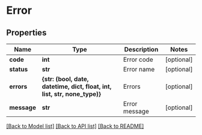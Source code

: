 # Error


## Properties
Name | Type | Description | Notes
------------ | ------------- | ------------- | -------------
**code** | **int** | Error code | [optional] 
**status** | **str** | Error name | [optional] 
**errors** | **{str: (bool, date, datetime, dict, float, int, list, str, none_type)}** | Errors | [optional] 
**message** | **str** | Error message | [optional] 

[[Back to Model list]](../README.md#documentation-for-models) [[Back to API list]](../README.md#documentation-for-api-endpoints) [[Back to README]](../README.md)


